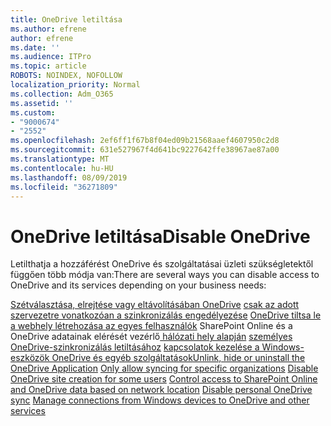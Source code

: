 ```yaml
---
title: OneDrive letiltása
ms.author: efrene
author: efrene
ms.date: ''
ms.audience: ITPro
ms.topic: article
ROBOTS: NOINDEX, NOFOLLOW
localization_priority: Normal
ms.collection: Adm_O365
ms.assetid: ''
ms.custom:
- "9000674"
- "2552"
ms.openlocfilehash: 2ef6ff1f67b8f04ed09b21568aaef4607950c2d8
ms.sourcegitcommit: 631e527967f4d641bc9227642ffe38967ae87a00
ms.translationtype: MT
ms.contentlocale: hu-HU
ms.lasthandoff: 08/09/2019
ms.locfileid: "36271809"
---
```

# <a name="disable-onedrive"></a><span data-ttu-id="62638-102">OneDrive letiltása</span><span class="sxs-lookup"><span data-stu-id="62638-102">Disable OneDrive</span></span>

<span data-ttu-id="62638-103">Letilthatja a hozzáférést OneDrive és szolgáltatásai üzleti szükségletektől függően több módja van:</span><span class="sxs-lookup"><span data-stu-id="62638-103">There are several ways you can disable access to OneDrive and its services depending on your business needs:</span></span>

<span data-ttu-id="62638-104">[Szétválasztása, elrejtése vagy eltávolításában OneDrive](https://support.office.com/article/turn-off-disable-or-uninstall-onedrive-f32a17ce-3336-40fe-9c38-6efb09f944b0)
[csak az adott szervezetre vonatkozóan a szinkronizálás engedélyezése](https://docs.microsoft.com/onedrive/use-group-policy#allow-syncing-onedrive-accounts-for-only-specific-organizations)
[OneDrive tiltsa le a webhely létrehozása az egyes felhasználók](https://docs.microsoft.com/sharepoint/manage-user-profiles#disable-onedrive-creation-for-some-users)
SharePoint Online és a OneDrive adatainak elérését vezérlő[ hálózati hely alapján](https://docs.microsoft.com/sharepoint/control-access-based-on-network-location)
[személyes OneDrive-szinkronizálás letiltásához](https://docs.microsoft.com/onedrive/use-group-policy#DisablePersonalSync)
[kapcsolatok kezelése a Windows-eszközök OneDrive és egyéb szolgáltatások](https://docs.microsoft.com/windows/privacy/manage-connections-from-windows-operating-system-components-to-microsoft-services#bkmk-onedrive)</span><span class="sxs-lookup"><span data-stu-id="62638-104">[Unlink, hide or uninstall the OneDrive Application](https://support.office.com/article/turn-off-disable-or-uninstall-onedrive-f32a17ce-3336-40fe-9c38-6efb09f944b0)
[Only allow syncing for specific organizations](https://docs.microsoft.com/onedrive/use-group-policy#allow-syncing-onedrive-accounts-for-only-specific-organizations)
[Disable OneDrive site creation for some users](https://docs.microsoft.com/sharepoint/manage-user-profiles#disable-onedrive-creation-for-some-users)
[Control access to SharePoint Online and OneDrive data based on network location](https://docs.microsoft.com/sharepoint/control-access-based-on-network-location)
[Disable personal OneDrive sync](https://docs.microsoft.com/onedrive/use-group-policy#DisablePersonalSync)
[Manage connections from Windows devices to OneDrive and other services](https://docs.microsoft.com/windows/privacy/manage-connections-from-windows-operating-system-components-to-microsoft-services#bkmk-onedrive)</span></span>



